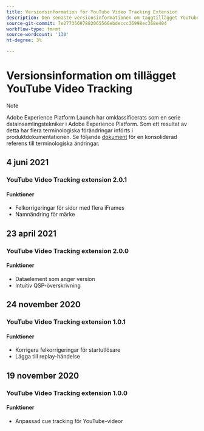 ```yaml
---
title: Versionsinformation för YouTube Video Tracking Extension
description: Den senaste versionsinformationen om taggtillägget YouTube Video Tracking i Adobe Experience Platform.
source-git-commit: 7e27735697882065566ebdeccc36998ec368e404
workflow-type: tm+mt
source-wordcount: '130'
ht-degree: 3%

---
```


# Versionsinformation om tillägget YouTube Video Tracking

>[!NOTE]
>
>Adobe Experience Platform Launch har omklassificerats som en serie datainsamlingstekniker i Adobe Experience Platform. Som ett resultat av detta har flera terminologiska förändringar införts i produktdokumentationen. Se följande [dokument](../../../term-updates.md) för en konsoliderad referens till terminologiska ändringar.

## 4 juni 2021

### YouTube Video Tracking extension 2.0.1

#### Funktioner

* Felkorrigeringar för sidor med flera iFrames
* Namnändring för märke

## 23 april 2021

### YouTube Video Tracking extension 2.0.0

#### Funktioner

* Dataelement som anger version
* Intuitiv QSP-överskrivning

## 24 november 2020

### YouTube Video Tracking extension 1.0.1

#### Funktioner

* Korrigera felkorrigeringar för startutlösare
* Lägga till replay-händelse

## 19 november 2020

### YouTube Video Tracking extension 1.0.0

#### Funktioner

* Anpassad cue tracking för YouTube-videor
